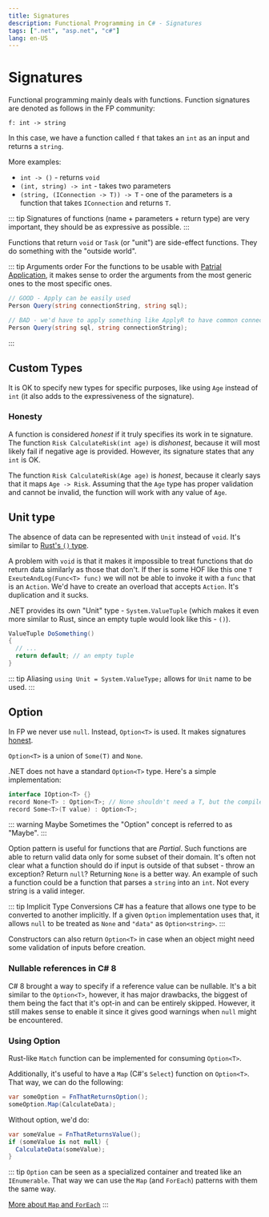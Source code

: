 ```yaml
---
title: Signatures
description: Functional Programming in C# - Signatures
tags: [".net", "asp.net", "c#"]
lang: en-US
---
```


# Signatures

Functional programming mainly deals with functions. Function signatures are
denoted as follows in the FP community:

`f: int -> string`

In this case, we have a function called `f` that takes an `int` as an input and
returns a `string`.

More examples:

- `int -> ()` - returns `void`
- `(int, string) -> int` - takes two parameters
- `(string, (IConnection -> T)) -> T` - one of the parameters is a function that
  takes `IConnection` and returns `T`.

::: tip
Signatures of functions (name + parameters + return type) are very important,
they should be as expressive as possible.
:::

Functions that return `void` or `Task` (or "unit") are side-effect functions.
They do something with the "outside world".

::: tip Arguments order
For the functions to be usable with [Patrial
Application](./partial-application.md), it makes sense to order the arguments
from the most generic ones to the most specific ones.

```csharp
// GOOD - Apply can be easily used
Person Query(string connectionString, string sql);

// BAD - we'd have to apply something like ApplyR to have common connection string
Person Query(string sql, string connectionString);
```
:::

## Custom Types

It is OK to specify new types for specific purposes, like using `Age` instead of
`int` (it also adds to the expressiveness of the signature).

### Honesty

A function is considered *honest* if it truly specifies its work in te
signature. The function `Risk CalculateRisk(int age)` is *dishonest*, because it
will most likely fail if negative age is provided. However, its signature states
that any `int` is OK.

The function `Risk CalculateRisk(Age age)` is *honest*, because it clearly says
that it maps `Age -> Risk`. Assuming that the `Age` type has proper validation
and cannot be invalid, the function will work with any value of `Age`.

## Unit type

The absence of data can be represented with `Unit` instead of `void`. It's
similar to [Rust's `()` type](programming/rust/basics.md).

A problem with `void` is that it makes it impossible to treat functions that do
return data similarly as those that don't. If ther is some HOF like this one `T
ExeuteAndLog(Func<T> func)` we will not be able to invoke it with a `func` that
is an  `Action`. We'd have to create an overload that accepts `Action`. It's
duplication and it sucks.

.NET provides its own "Unit" type - `System.ValueTuple` (which makes it even
more similar to Rust, since an empty tuple would look like this - `()`).

```csharp
ValueTuple DoSomething()
{
  // ...
  return default; // an empty tuple
}
```

::: tip Aliasing
`using Unit = System.ValueType;` allows for `Unit` name to be used.
:::

## Option

In FP we never use `null`. Instead, `Option<T>` is used. It makes signatures
[honest](./signatures.md#honesty).

`Option<T>` is a union of `Some(T)` and `None`.

.NET does not have a standard `Option<T>` type. Here's a simple implementation:

```csharp
interface IOption<T> {}
record None<T> : Option<T>; // None shouldn't need a T, but the compiler requires it
record Some<T>(T value) : Option<T>;
```

::: warning Maybe
Sometimes the "Option" concept is referred to as "Maybe".
:::

Option pattern is useful for functions that are *Partial*. Such functions are
able to return valid data only for some subset of their domain. It's often not
clear what a function should do if input is outside of that subset - throw an
exception? Return `null`? Returning `None` is a better way. An example of such a
function could be a function that parses a `string` into an `int`. Not every
string is a valid integer.

::: tip Implicit Type Conversions
C# has a feature that allows one type to be converted to another implicitly. If
a given `Option` implementation uses that, it allows `null` to be treated as
`None` and `"data"` as `Option<string>`.
:::

Constructors can also return `Option<T>` in case when an object might need some 
validation of inputs before creation.

### Nullable references in C# 8

C# 8 brought a way to specify if a reference value can be nullable. It's a bit
similar to the `Option<T>`, however, it has major drawbacks, the biggest of them
being the fact that it's opt-in and can be entirely skipped. However, it still
makes sense to enable it since it gives good warnings when `null` might be
encountered.

### Using Option

Rust-like `Match` function can be implemented for consuming `Option<T>`.

Additionally, it's useful to have a `Map` (C#'s `Select`) function on `Option<T>`. That way, we can do the following:

```csharp
var someOption = FnThatReturnsOption();
someOption.Map(CalculateData);
```

Without option, we'd do:

```csharp
var someValue = FnThatReturnsValue();
if (someValue is not null) {
  CalculateData(someValue);
}
```

::: tip
`Option` can be seen as a specialized container and treated like an
`IEnumerable`. That way we can use the `Map` (and `ForEach`) patterns with them
the same way.

[More about `Map` and
`ForEach`](/programming/dotnet/functional/fundamentals.md#map-vs-foreach)
:::